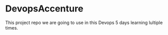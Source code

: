 # DevopsAccenture
This project repo we are going to use in this Devops 5 days learning lultiple times.

